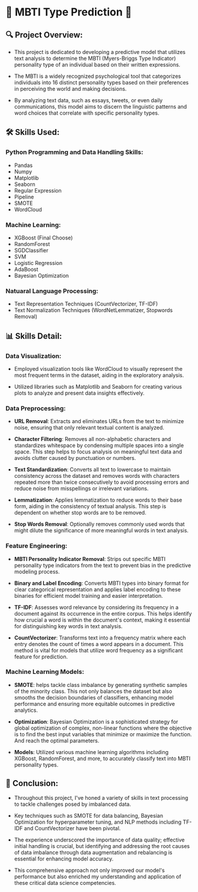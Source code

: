 # 🧠 MBTI Type Prediction 🧩

## 🔍 Project Overview:
* This project is dedicated to developing a predictive model that utilizes text analysis to determine the MBTI (Myers-Briggs Type Indicator) personality type of an individual based on their written expressions.
  
* The MBTI is a widely recognized psychological tool that categorizes individuals into 16 distinct personality types based on their preferences in perceiving the world and making decisions.
  
* By analyzing text data, such as essays, tweets, or even daily communications, this model aims to discern the linguistic patterns and word choices that correlate with specific personality types.

## 🛠️ Skills Used:
### Python Programming and Data Handling Skills:
* Pandas
* Numpy
* Matplotlib
* Seaborn
* Regular Expression
* Pipeline
* SMOTE
* WordCloud
### Machine Learning:
* XGBoost (Final Choose)
* RandomForest
* SGDClassifier
* SVM
* Logistic Regression
* AdaBoost
* Bayesian Optimization
### Natuaral Language Processing:
* Text Representation Techniques (CountVectorizer, TF-IDF)
* Text Normalization Techniques (WordNetLemmatizer, Stopwords Removal)
  
## 📊 Skills Detail:
### Data Visualization:
* Employed visualization tools like WordCloud to visually represent the most frequent terms in the dataset, aiding in the exploratory analysis.
  
* Utilized libraries such as Matplotlib and Seaborn for creating various plots to analyze and present data insights effectively.
  
### Data Preprocessing:
- **URL Removal**: Extracts and eliminates URLs from the text to minimize noise, ensuring that only relevant textual content is analyzed.
  
- **Character Filtering**: Removes all non-alphabetic characters and standardizes whitespace by condensing multiple spaces into a single space. This step helps to focus analysis on meaningful text data and avoids clutter caused by punctuation or numbers.
  
- **Text Standardization**: Converts all text to lowercase to maintain consistency across the dataset and removes words with characters repeated more than twice consecutively to avoid processing errors and reduce noise from misspellings or irrelevant variations.
  
- **Lemmatization**: Applies lemmatization to reduce words to their base form, aiding in the consistency of textual analysis. This step is dependent on whether stop words are to be removed.
  
- **Stop Words Removal**: Optionally removes commonly used words that might dilute the significance of more meaningful words in text analysis.
  
### Feature Engineering:
- **MBTI Personality Indicator Removal**: Strips out specific MBTI personality type indicators from the text to prevent bias in the predictive modeling process.
  
- **Binary and Label Encoding**: Converts MBTI types into binary format for clear categorical representation and applies label encoding to these binaries for efficient model training and easier interpretation.

- **TF-IDF**: Assesses word relevance by considering its frequency in a document against its occurrence in the entire corpus. This helps identify how crucial a word is within the document's context, making it essential for distinguishing key words in text analysis.

- **CountVectorizer**: Transforms text into a frequency matrix where each entry denotes the count of times a word appears in a document. This method is vital for models that utilize word frequency as a significant feature for prediction.

### Machine Learning Models:
- **SMOTE**: helps tackle class imbalance by generating synthetic samples of the minority class. This not only balances the dataset but also smooths the decision boundaries of classifiers, enhancing model performance and ensuring more equitable outcomes in predictive analytics.

- **Optimization**: Bayesian Optimization is a sophisticated strategy for global optimization of complex, non-linear functions where the objective is to find the best input variables that minimize or maximize the function. And reach the optimal parameters.

- **Models**: Utilized various machine learning algorithms including XGBoost, RandomForest, and more, to accurately classify text into MBTI personality types. 

## 🎯 Conclusion:
* Throughout this project, I've honed a variety of skills in text processing to tackle challenges posed by imbalanced data. 

* Key techniques such as SMOTE for data balancing, Bayesian Optimization for hyperparameter tuning, and NLP methods including TF-IDF and CountVectorizer have been pivotal. 

* The experience underscored the importance of data quality; effective initial handling is crucial, but identifying and addressing the root causes of data imbalance through data augmentation and rebalancing is essential for enhancing model accuracy. 

* This comprehensive approach not only improved our model's performance but also enriched my understanding and application of these critical data science competencies.





